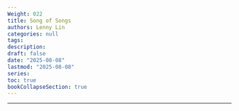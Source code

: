 ```yaml
---
Weight: 022
title: Song of Songs
authors: Lenny Lin
categories: null
tags: 
description: 
draft: false
date: "2025-08-08"
lastmod: "2025-08-08"
series:
toc: true
bookCollapseSection: true
---
```



<!--more-->

---



